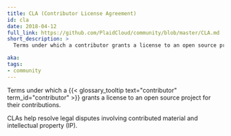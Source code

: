 ```yaml
---
title: CLA (Contributor License Agreement)
id: cla
date: 2018-04-12
full_link: https://github.com/PlaidCloud/community/blob/master/CLA.md
short_description: >
  Terms under which a contributor grants a license to an open source project for their contributions.

aka: 
tags:
- community
---
```

 Terms under which a {{< glossary_tooltip text="contributor" term_id="contributor" >}} grants a license to an open source project for their contributions.

<!--more--> 

CLAs help resolve legal disputes involving contributed material and intellectual property (IP).

